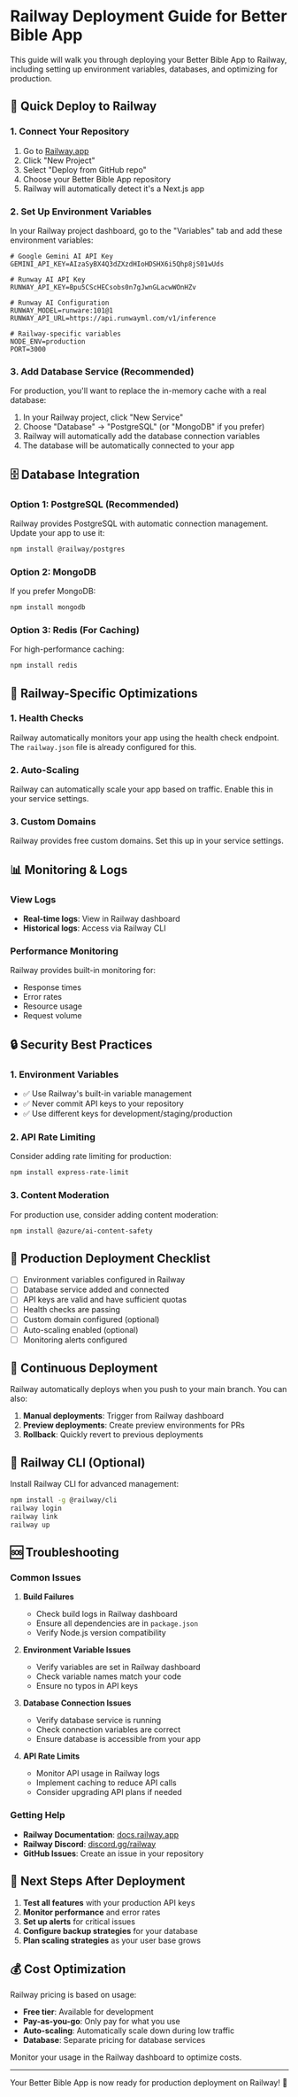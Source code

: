 # Railway Deployment Guide for Better Bible App

This guide will walk you through deploying your Better Bible App to Railway, including setting up environment variables, databases, and optimizing for production.

## 🚀 Quick Deploy to Railway

### 1. Connect Your Repository

1. Go to [Railway.app](https://railway.app)
2. Click "New Project"
3. Select "Deploy from GitHub repo"
4. Choose your Better Bible App repository
5. Railway will automatically detect it's a Next.js app

### 2. Set Up Environment Variables

In your Railway project dashboard, go to the "Variables" tab and add these environment variables:

```env
# Google Gemini AI API Key
GEMINI_API_KEY=AIzaSyBX4Q3dZXzdHIoHDSHX6i5Qhp8jS01wUds

# Runway AI API Key
RUNWAY_API_KEY=Bpu5CScHECsobs0n7gJwnGLacwWOnHZv

# Runway AI Configuration
RUNWAY_MODEL=runware:101@1
RUNWAY_API_URL=https://api.runwayml.com/v1/inference

# Railway-specific variables
NODE_ENV=production
PORT=3000
```

### 3. Add Database Service (Recommended)

For production, you'll want to replace the in-memory cache with a real database:

1. In your Railway project, click "New Service"
2. Choose "Database" → "PostgreSQL" (or "MongoDB" if you prefer)
3. Railway will automatically add the database connection variables
4. The database will be automatically connected to your app

## 🗄️ Database Integration

### Option 1: PostgreSQL (Recommended)

Railway provides PostgreSQL with automatic connection management. Update your app to use it:

```bash
npm install @railway/postgres
```

### Option 2: MongoDB

If you prefer MongoDB:

```bash
npm install mongodb
```

### Option 3: Redis (For Caching)

For high-performance caching:

```bash
npm install redis
```

## 🔧 Railway-Specific Optimizations

### 1. Health Checks

Railway automatically monitors your app using the health check endpoint. The `railway.json` file is already configured for this.

### 2. Auto-Scaling

Railway can automatically scale your app based on traffic. Enable this in your service settings.

### 3. Custom Domains

Railway provides free custom domains. Set this up in your service settings.

## 📊 Monitoring & Logs

### View Logs

- **Real-time logs**: View in Railway dashboard
- **Historical logs**: Access via Railway CLI

### Performance Monitoring

Railway provides built-in monitoring for:
- Response times
- Error rates
- Resource usage
- Request volume

## 🔒 Security Best Practices

### 1. Environment Variables

- ✅ Use Railway's built-in variable management
- ✅ Never commit API keys to your repository
- ✅ Use different keys for development/staging/production

### 2. API Rate Limiting

Consider adding rate limiting for production:

```bash
npm install express-rate-limit
```

### 3. Content Moderation

For production use, consider adding content moderation:

```bash
npm install @azure/ai-content-safety
```

## 🚀 Production Deployment Checklist

- [ ] Environment variables configured in Railway
- [ ] Database service added and connected
- [ ] API keys are valid and have sufficient quotas
- [ ] Health checks are passing
- [ ] Custom domain configured (optional)
- [ ] Auto-scaling enabled (optional)
- [ ] Monitoring alerts configured

## 🔄 Continuous Deployment

Railway automatically deploys when you push to your main branch. You can also:

1. **Manual deployments**: Trigger from Railway dashboard
2. **Preview deployments**: Create preview environments for PRs
3. **Rollback**: Quickly revert to previous deployments

## 📱 Railway CLI (Optional)

Install Railway CLI for advanced management:

```bash
npm install -g @railway/cli
railway login
railway link
railway up
```

## 🆘 Troubleshooting

### Common Issues

1. **Build Failures**
   - Check build logs in Railway dashboard
   - Ensure all dependencies are in `package.json`
   - Verify Node.js version compatibility

2. **Environment Variable Issues**
   - Verify variables are set in Railway dashboard
   - Check variable names match your code
   - Ensure no typos in API keys

3. **Database Connection Issues**
   - Verify database service is running
   - Check connection variables are correct
   - Ensure database is accessible from your app

4. **API Rate Limits**
   - Monitor API usage in Railway logs
   - Implement caching to reduce API calls
   - Consider upgrading API plans if needed

### Getting Help

- **Railway Documentation**: [docs.railway.app](https://docs.railway.app)
- **Railway Discord**: [discord.gg/railway](https://discord.gg/railway)
- **GitHub Issues**: Create an issue in your repository

## 🎯 Next Steps After Deployment

1. **Test all features** with your production API keys
2. **Monitor performance** and error rates
3. **Set up alerts** for critical issues
4. **Configure backup strategies** for your database
5. **Plan scaling strategies** as your user base grows

## 💰 Cost Optimization

Railway pricing is based on usage:

- **Free tier**: Available for development
- **Pay-as-you-go**: Only pay for what you use
- **Auto-scaling**: Automatically scale down during low traffic
- **Database**: Separate pricing for database services

Monitor your usage in the Railway dashboard to optimize costs.

---

Your Better Bible App is now ready for production deployment on Railway! 🎉
